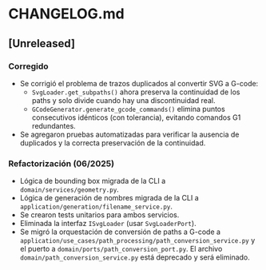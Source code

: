 # CHANGELOG.md

## [Unreleased]
### Corregido
- Se corrigió el problema de trazos duplicados al convertir SVG a G-code:
  - `SvgLoader.get_subpaths()` ahora preserva la continuidad de los paths y solo divide cuando hay una discontinuidad real.
  - `GCodeGenerator.generate_gcode_commands()` elimina puntos consecutivos idénticos (con tolerancia), evitando comandos G1 redundantes.
- Se agregaron pruebas automatizadas para verificar la ausencia de duplicados y la correcta preservación de la continuidad.

### Refactorización (06/2025)
- Lógica de bounding box migrada de la CLI a `domain/services/geometry.py`.
- Lógica de generación de nombres migrada de la CLI a `application/generation/filename_service.py`.
- Se crearon tests unitarios para ambos servicios.
- Eliminada la interfaz `ISvgLoader` (usar `SvgLoaderPort`).
- Se migró la orquestación de conversión de paths a G-code a `application/use_cases/path_processing/path_conversion_service.py` y el puerto a `domain/ports/path_conversion_port.py`. El archivo `domain/path_conversion_service.py` está deprecado y será eliminado.
